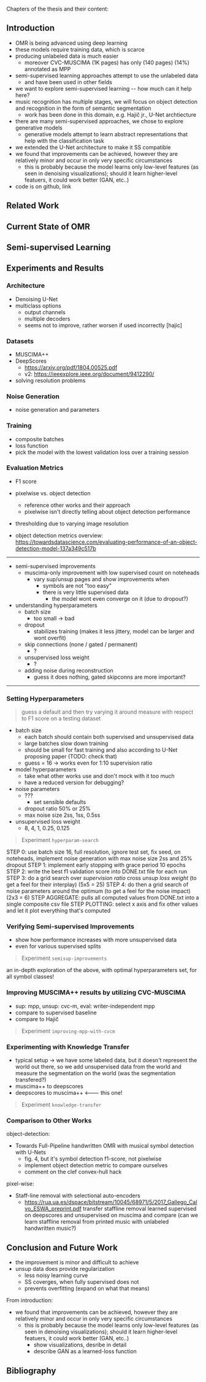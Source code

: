 Chapters of the thesis and their content:

## Introduction

- OMR is being advanced using deep learning
- these models require training data, which is scarce
- producing unlabeled data is much easier
    - moreover CVC-MUSCIMA (1K pages) has only (140 pages) (14%) annotated as MPP
- semi-supervised learning approaches attempt to use the unlabeled data
    - and have been used in other fields
- we want to explore semi-supervised learning -- how much can it help here?
- music recognition has multiple stages, we will focus on object detection and recognition in the form of semantic segmentation
    - work has been done in this domain, e.g. Hajič jr., U-Net archtiecture
- there are many semi-supervised approaches, we chose to explore generative models
    - generative models attempt to learn abstract representations that help with the classification task
- we extended the U-Net architecture to make it SS compatible
- we found that improvements can be achieved, however they are relatively minor and occur in only very specific circumstances
    - this is probably because the model learns only low-level features (as seen in denoising visualizations); should it learn higher-level featuers, it could work better (GAN, etc..)
- code is on github, link


## Related Work


## Current State of OMR


## Semi-supervised Learning


## Experiments and Results

### Architecture

- Denoising U-Net
- multiclass options
    - output channels
    - multiple decoders
    - seems not to improve, rather worsen if used incorrectly \[hajic\]

### Datasets

- MUSCIMA++
- DeepScores
    - https://arxiv.org/pdf/1804.00525.pdf
    - v2: https://ieeexplore.ieee.org/document/9412290/
- solving resolution problems

### Noise Generation

- noise generation and parameters

### Training

- composite batches
- loss function
- pick the model with the lowest validation loss over a training session

### Evaluation Metrics

- F1 score
- pixelwise vs. object detection
    - reference other works and their approach
    - pixelwise isn't directly telling about object detection performance
- thresholding due to varying image resolution

- object detection metrics overview:
    https://towardsdatascience.com/evaluating-performance-of-an-object-detection-model-137a349c517b


------------------

- semi-supervised improvements
    - muscima-only improvement with low supervised count on noteheads
        - vary sup/unsup pages and show improvements when
            - symbols are not "too easy"
            - there is very little supervised data
                - the model wont even converge on it (due to dropout?)
- understanding hyperparameters
    - batch size
        - too small -> bad
    - dropout
        - stabilizes training (makes it less jittery, model can be larger and wont overfit)
    - skip connections (none / gated / permanent)
        - ?
    - unsupervised loss weight
        - ?
    - adding noise during reconstruction
        - guess it does nothing, gated skipconns are more important?

------------------


### Setting Hyperparameters

> guess a default and then try varying it around
> measure with respect to F1 score on a testing dataset

- batch size
    - each batch should contain both supervised and unsupervised data
    - large batches slow down training
    - should be small for fast training and also according to U-Net proposing paper (TODO: check that)
    - guess = 16 -> works even for 1:10 supervision ratio
- model hyperparameters
    - take what other works use and don't mock with it too much
    - have a reduced version for debugging?
- noise parameters
    - ???
        - set sensible defaults
    - dropout ratio 50% or 25%
    - max noise size 2ss, 1ss, 0.5ss
- unsupervised loss weight
    - 8, 4, 1, 0.25, 0.125

> Experiment `hyperparam-search`

STEP 0: use batch size 16, full resolution, ignore test set, fix seed, on noteheads,
            implement noise generation with max noise size 2ss and 25% dropout
STEP 1: implement early stopping with grace period 10 epochs
STEP 2: write the best f1 validation score into DONE.txt file for each run
STEP 3: do a grid search over *supervision ratio* cross *unsup loss weight*
    (to get a feel for their interplay) (5x5 = 25)
STEP 4: do then a grid search of noise parameters around the optimum
    (to get a feel for the noise impact) (2x3 = 6)
STEP AGGREGATE: pulls all computed values from DONE.txt into a single composite csv file
STEP PLOTTING: select x axis and fix other values and let it plot everything that's computed

### Verifying Semi-supervised Improvements

- show how performance increases with more unsupervised data
- even for various supervised splits

> Experiment `semisup-improvements`

an in-depth exploration of the above, with optimal hyperparameters set,
for all symbol classes!


### Improving MUSCIMA++ results by utilizing CVC-MUSCIMA

- sup: mpp, unsup: cvc-m, eval: writer-independent mpp
- compare to supervised baseline
- compare to Hajič

> Experiment `improving-mpp-with-cvcm`


### Experimenting with Knowledge Transfer

- typical setup -> we have some labeled data, but it doesn't represent
    the world out there, so we add unsupervised data from the world and
    measure the segmentation on the world (was the segmentation transfered?)
- muscima++ to deepscores
- deepscores to muscima++ <--- this one!

> Experiment `knowledge-transfer`

### Comparison to Other Works

object-detection:
- Towards Full-Pipeline handwritten OMR with musical symbol detection with U-Nets
    - fig. 4, but it's symbol detection f1-score, not pixelwise
    - implement object detection metric to compare ourselves
    - comment on the clef convex-hull hack

pixel-wise:
- Staff-line removal with selectional auto-encoders
    - https://rua.ua.es/dspace/bitstream/10045/68971/5/2017_Gallego_Calvo_ESWA_preprint.pdf
    transfer staffline removal learned supervised on deepscores and unsupervised on muscima and compare (can we learn staffline removal from printed music with unlabeled handwritten music?)

## Conclusion and Future Work

- the improvement is minor and difficult to achieve
- unsup data does provide regularization
    - less noisy learning curve
    - SS coverges, when fully supervised does not
    - prevents overfitting (expand on what that means)

From introduction:
- we found that improvements can be achieved, however they are relatively minor and occur in only very specific circumstances
    - this is probably because the model learns only low-level features (as seen in denoising visualizations); should it learn higher-level featuers, it could work better (GAN, etc..)
        - show visualizations, desribe in detail
        - describe GAN as a learned-loss function


## Bibliography
